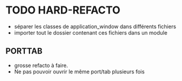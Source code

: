 # TODO HARD-REFACTO

- séparer les classes de application_window dans différents fichiers
- importer tout le dossier contenant ces fichiers dans un module


## PORTTAB

- grosse refacto à faire.
- Ne pas pouvoir ouvrir le même port/tab plusieurs fois
